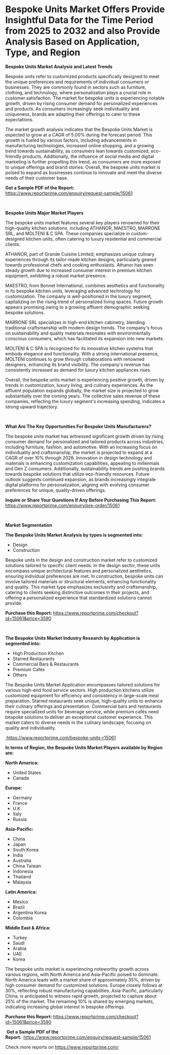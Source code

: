 <p><h1>Bespoke Units Market Offers Provide Insightful Data for the Time Period from 2025 to 2032 and also Provide Analysis Based on Application, Type, and Region</h1></p><p><strong>Bespoke Units Market Analysis and Latest Trends</strong></p>
<p><p>Bespoke units refer to customized products specifically designed to meet the unique preferences and requirements of individual consumers or businesses. They are commonly found in sectors such as furniture, clothing, and technology, where personalization plays a crucial role in customer satisfaction. The market for bespoke units is experiencing notable growth, driven by rising consumer demand for personalized experiences and products. As consumers increasingly seek individuality and uniqueness, brands are adapting their offerings to cater to these expectations.</p><p>The market growth analysis indicates that the Bespoke Units Market is expected to grow at a CAGR of 5.00% during the forecast period. This growth is fueled by various factors, including advancements in manufacturing technologies, increased online shopping, and a growing trend towards sustainability, as consumers lean towards customized, eco-friendly products. Additionally, the influence of social media and digital marketing is further propelling this trend, as consumers are more exposed to unique offerings and brand stories. Overall, the bespoke units market is poised to expand as businesses continue to innovate and meet the diverse needs of their customer base.</p></p>
<p><strong>Get a Sample PDF of the Report:&nbsp;</strong> <a href="https://www.reportprime.com/enquiry/request-sample/15061?utm_campaign=2799&utm_medium=2&utm_source=Github&utm_content=ia&utm_term=20032025&utm_id=bespoke-units">https://www.reportprime.com/enquiry/request-sample/15061</a></p>
<p>&nbsp;</p>
<p><strong>Bespoke Units Major Market Players</strong></p>
<p><p>The bespoke units market features several key players renowned for their high-quality kitchen solutions, including ATHANOR, MAESTRO, MARRONE SRL, and MOLTENI & C SPA. These companies specialize in custom-designed kitchen units, often catering to luxury residential and commercial clients.</p><p>ATHANOR, part of Grande Cuisine Limited, emphasizes unique culinary experiences through its tailor-made kitchen designs, particularly geared towards professional chefs and cooking enthusiasts. Athanor has seen steady growth due to increased consumer interest in premium kitchen equipment, exhibiting a robust market presence.</p><p>MAESTRO, from Bonnet International, combines aesthetics and functionality in its bespoke kitchen units, leveraging advanced technology for customization. The company is well-positioned in the luxury segment, capitalizing on the rising trend of personalized living spaces. Future growth appears promising owing to a growing affluent demographic seeking bespoke solutions.</p><p>MARRONE SRL specializes in high-end kitchen cabinetry, blending traditional craftsmanship with modern design trends. The company's focus on sustainability and quality materials resonates with environmentally conscious consumers, which has facilitated its expansion into new markets.</p><p>MOLTENI & C SPA is recognized for its innovative kitchen systems that embody elegance and functionality. With a strong international presence, MOLTENI continues to grow through collaborations with renowned designers, enhancing its brand visibility. The company's revenue has consistently increased as demand for luxury kitchen appliances rises.</p><p>Overall, the bespoke units market is experiencing positive growth, driven by trends in customization, luxury living, and culinary experiences. As the affluent population expands globally, the market size is projected to grow substantially over the coming years. The collective sales revenue of these companies, reflecting the luxury segment's increasing spending, indicates a strong upward trajectory.</p></p>
<p>&nbsp;</p>
<p><strong>What Are The Key Opportunities For Bespoke Units Manufacturers?</strong></p>
<p><p>The bespoke units market has witnessed significant growth driven by rising consumer demand for personalized and tailored products across industries, including furniture, fashion, and automotive. With an increasing focus on individuality and craftsmanship, the market is projected to expand at a CAGR of over 10% through 2028. Innovation in design technology and materials is enhancing customization capabilities, appealing to millennials and Gen Z consumers. Additionally, sustainability trends are pushing brands towards bespoke solutions that utilize eco-friendly resources. Future outlook suggests continued expansion, as brands increasingly integrate digital platforms for personalization, aligning with evolving consumer preferences for unique, quality-driven offerings.</p></p>
<p><strong>Inquire or Share Your Questions If Any Before Purchasing This Report:</strong> <a href="https://www.reportprime.com/enquiry/pre-order/15061?utm_campaign=2799&utm_medium=2&utm_source=Github&utm_content=ia&utm_term=20032025&utm_id=bespoke-units">https://www.reportprime.com/enquiry/pre-order/15061</a></p>
<p>&nbsp;</p>
<p><strong>Market Segmentation</strong></p>
<p><strong>The Bespoke Units Market Analysis by types is segmented into:</strong></p>
<p><ul><li>Design</li><li>Construction</li></ul></p>
<p><p>Bespoke units in the design and construction market refer to customized solutions tailored to specific client needs. In the design sector, these units encompass unique architectural features and personalized aesthetics, ensuring individual preferences are met. In construction, bespoke units can involve tailored materials or structural elements, enhancing functionality and quality. This market type emphasizes exclusivity and craftsmanship, catering to clients seeking distinctive outcomes in their projects, and offering a personalized experience that standardized solutions cannot provide.</p></p>
<p><strong>Purchase this Report:&nbsp;</strong><a href="https://www.reportprime.com/checkout?id=15061&price=3590&utm_campaign=2799&utm_medium=2&utm_source=Github&utm_content=ia&utm_term=20032025&utm_id=bespoke-units">https://www.reportprime.com/checkout?id=15061&price=3590</a></p>
<p>&nbsp;</p>
<p><strong>The Bespoke Units Market Industry Research by Application is segmented into:</strong></p>
<p><ul><li>High Production Kitchen</li><li>Starred Restaurants</li><li>Commercial Bars & Restaurants</li><li>Premium Cafés</li><li>Others</li></ul></p>
<p><p>The Bespoke Units Market Application encompasses tailored solutions for various high-end food service sectors. High production kitchens utilize customized equipment for efficiency and consistency in large-scale meal preparation. Starred restaurants seek unique, high-quality units to enhance their culinary offerings and presentation. Commercial bars and restaurants require specialized units for beverage service, while premium cafés need bespoke solutions to deliver an exceptional customer experience. This market caters to diverse needs in the culinary landscape, focusing on quality and individuality.</p></p>
<p><a href="https://www.reportprime.com/bespoke-units-r15061?utm_campaign=2799&utm_medium=2&utm_source=Github&utm_content=ia&utm_term=20032025&utm_id=bespoke-units">&nbsp;https://www.reportprime.com/bespoke-units-r15061</a></p>
<p><strong>In terms of Region, the Bespoke Units Market Players available by Region are:</strong></p>
<p>
    <p> <strong> North America: </strong>
        <ul>
            <li>United States</li>
            <li>Canada</li>
        </ul>
        </p> 
    <p> <strong> Europe: </strong>
        <ul>
            <li>Germany</li>
            <li>France</li>
            <li>U.K.</li>
            <li>Italy</li>
            <li>Russia</li>
        </ul>
        </p> 
    <p> <strong> Asia-Pacific: </strong>
        <ul>
            <li>China</li>
            <li>Japan</li>
            <li>South Korea</li>
            <li>India</li>
            <li>Australia</li>
            <li>China Taiwan</li>
            <li>Indonesia</li>
            <li>Thailand</li>
            <li>Malaysia</li>
        </ul>
        </p> 
    <p> <strong> Latin America: </strong>
        <ul>
            <li>Mexico</li>
            <li>Brazil</li>
            <li>Argentina Korea</li>
            <li>Colombia</li>
        </ul>
        </p> 
    <p> <strong> Middle East & Africa: </strong>
        <ul>
            <li>Turkey</li>
            <li>Saudi</li>
            <li>Arabia</li>
            <li>UAE</li>
            <li>Korea</li>
        </ul>
    </p>
    </p>
<p><p>The bespoke units market is experiencing noteworthy growth across various regions, with North America and Asia-Pacific poised to dominate. North America leads with a market share of approximately 35%, driven by high consumer demand for customized solutions. Europe closely follows at 30%, reflecting robust manufacturing capabilities. Asia-Pacific, particularly China, is anticipated to witness rapid growth, projected to capture about 25% of the market. The remaining 10% is shared by emerging markets, indicating increasing global interest in bespoke offerings.</p></p>
<p><strong>Purchase this Report: </strong><a href="https://www.reportprime.com/checkout?id=15061&price=3590&utm_campaign=2799&utm_medium=2&utm_source=Github&utm_content=ia&utm_term=20032025&utm_id=bespoke-units">https://www.reportprime.com/checkout?id=15061&price=3590</a></p>
<p>&nbsp;<strong>Get a Sample PDF of the Report:&nbsp;&nbsp;</strong><a href="https://www.reportprime.com/enquiry/request-sample/15061?utm_campaign=2799&utm_medium=2&utm_source=Github&utm_content=ia&utm_term=20032025&utm_id=bespoke-units">https://www.reportprime.com/enquiry/request-sample/15061</a></p>
<p><strong></strong></p>
<p>Check more reports on <a href="https://www.reportprime.com/?utm_campaign=2799&utm_medium=2&utm_source=Github&utm_content=ia&utm_term=20032025&utm_id=bespoke-units">https://www.reportprime.com/</a></p>